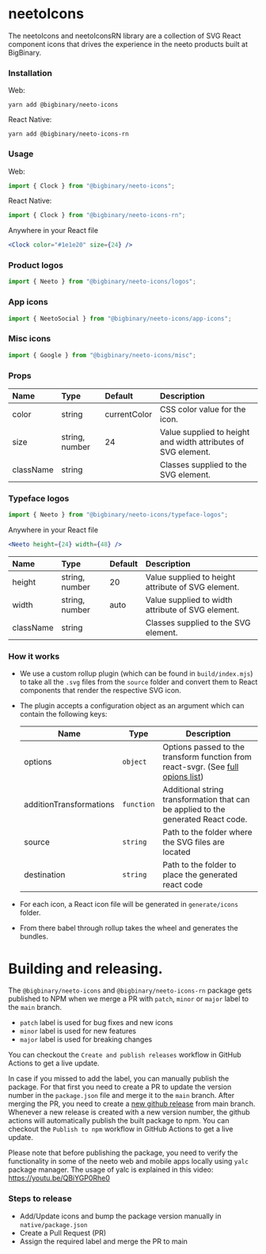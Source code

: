 # neetoIcons

The neetoIcons and neetoIconsRN library are a collection of SVG React component icons that drives
the experience in the neeto products built at BigBinary.

### Installation

Web:

```
yarn add @bigbinary/neeto-icons
```

React Native:

```
yarn add @bigbinary/neeto-icons-rn
```

### Usage

Web:

```javascript
import { Clock } from "@bigbinary/neeto-icons";
```

React Native:

```javascript
import { Clock } from "@bigbinary/neeto-icons-rn";
```

Anywhere in your React file

```jsx
<Clock color="#1e1e20" size={24} />
```

### Product logos

```javascript
import { Neeto } from "@bigbinary/neeto-icons/logos";
```

### App icons

```javascript
import { NeetoSocial } from "@bigbinary/neeto-icons/app-icons";
```

### Misc icons

```javascript
import { Google } from "@bigbinary/neeto-icons/misc";
```

### Props

| Name      | Type           | Default      | Description                                                   |
| :-------- | :------------- | :----------- | :------------------------------------------------------------ |
| color     | string         | currentColor | CSS color value for the icon.                                 |
| size      | string, number | 24           | Value supplied to height and width attributes of SVG element. |
| className | string         |              | Classes supplied to the SVG element.                          |

### Typeface logos

```javascript
import { Neeto } from "@bigbinary/neeto-icons/typeface-logos";
```

Anywhere in your React file

```jsx
<Neeto height={24} width={48} />
```

| Name      | Type           | Default | Description                                        |
| :-------- | :------------- | :------ | :------------------------------------------------- |
| height    | string, number | 20      | Value supplied to height attribute of SVG element. |
| width     | string, number | auto    | Value supplied to width attribute of SVG element.  |
| className | string         |         | Classes supplied to the SVG element.               |

### How it works

- We use a custom rollup plugin (which can be found in `build/index.mjs`) to
  take all the `.svg` files from the `source` folder and convert them to React
  components that render the respective SVG icon.
- The plugin accepts a configuration object as an argument which can contain the
  following keys:

  | Name                    | Type       | Description                                                                                                              |
  | ----------------------- | ---------- | ------------------------------------------------------------------------------------------------------------------------ |
  | options                 | `object`   | Options passed to the transform function from react-svgr. (See [full opions list](https://react-svgr.com/docs/options/)) |
  | additionTransformations | `function` | Additional string transformation that can be applied to the generated React code.                                        |
  | source                  | `string`   | Path to the folder where the SVG files are located                                                                       |
  | destination             | `string`   | Path to the folder to place the generated react code                                                                     |

- For each icon, a React icon file will be generated in `generate/icons` folder.
- From there babel through rollup takes the wheel and generates the bundles.

# Building and releasing.

The `@bigbinary/neeto-icons` and `@bigbinary/neeto-icons-rn` package gets published to NPM when we merge a PR
with `patch`, `minor` or `major` label to the `main` branch.

- `patch` label is used for bug fixes and new icons
- `minor` label is used for new features
- `major` label is used for breaking changes

You can checkout the `Create and publish releases` workflow in GitHub Actions to get a live update.

In case if you missed to add the label, you can manually publish the package.
For that first you need to create a PR to update the version number in the
`package.json` file and merge it to the `main` branch. After merging the PR, you
need to create a
[new github release](https://github.com/bigbinary/neeto-icons/releases/new) from
main branch. Whenever a new release is created with a new version number, the
github actions will automatically publish the built package to npm. You can
checkout the `Publish to npm` workflow in GitHub Actions to get a live update.

Please note that before publishing the package, you need to verify the
functionality in some of the neeto web and mobile apps locally using `yalc` package
manager. The usage of yalc is explained in this video:
https://youtu.be/QBiYGP0Rhe0

### Steps to release

- Add/Update icons and bump the package version manually in `native/package.json`
- Create a Pull Request (PR)
- Assign the required label and merge the PR to main
